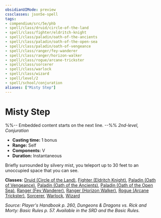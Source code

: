 ```yaml
---
obsidianUIMode: preview
cssclasses: json5e-spell
tags:
- compendium/src/5e/phb
- spell/class/druid/circle-of-the-land
- spell/class/fighter/eldritch-knight
- spell/class/paladin/oath-of-the-ancients
- spell/class/paladin/oath-of-the-open-sea
- spell/class/paladin/oath-of-vengeance
- spell/class/ranger/fey-wanderer
- spell/class/ranger/horizon-walker
- spell/class/rogue/arcane-trickster
- spell/class/sorcerer
- spell/class/warlock
- spell/class/wizard
- spell/level/2
- spell/school/conjuration
aliases: ["Misty Step"]
---
```

# Misty Step
%%-- Embedded content starts on the next line. --%%
*2nd-level, Conjuration*  

- **Casting time:** 1 bonus
- **Range:** Self
- **Components:** V
- **Duration:** Instantaneous

Briefly surrounded by silvery mist, you teleport up to 30 feet to an unoccupied space that you can see.

**Classes**: [Druid (Circle of the Land)](/Systems/5e/classes/druid-circle-of-the-land.md), [Fighter (Eldritch Knight)](/Systems/5e/classes/fighter-eldritch-knight.md), [Paladin (Oath of Vengeance)](/Systems/5e/classes/paladin-oath-of-vengeance.md), [Paladin (Oath of the Ancients)](/Systems/5e/classes/paladin-oath-of-the-ancients.md), [Paladin (Oath of the Open Sea)](/Systems/5e/classes/paladin-oath-of-the-open-sea-tdcsr.md), [Ranger (Fey Wanderer)](/Systems/5e/classes/ranger-fey-wanderer-tce.md), [Ranger (Horizon Walker)](/Systems/5e/classes/ranger-horizon-walker-xge.md), [Rogue (Arcane Trickster)](/Systems/5e/classes/rogue-arcane-trickster.md), [Sorcerer](/Systems/5e/classes/sorcerer.md), [Warlock](/Systems/5e/classes/warlock.md), [Wizard](/Systems/5e/classes/wizard.md)

*Source: Player's Handbook p. 260, Dungeons & Dragons vs. Rick and Morty: Basic Rules p. 57. Available in the SRD and the Basic Rules.*